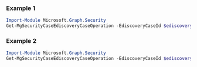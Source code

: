 ### Example 1
```powershell
Import-Module Microsoft.Graph.Security
Get-MgSecurityCaseEdiscoveryCaseOperation -EdiscoveryCaseId $ediscoveryCaseId -CaseOperationId $caseOperationId
```
### Example 2
```powershell
Import-Module Microsoft.Graph.Security
Get-MgSecurityCaseEdiscoveryCaseOperation -EdiscoveryCaseId $ediscoveryCaseId
```
